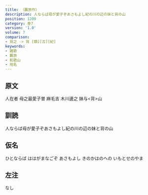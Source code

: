 ```yaml
---
title: （覊旅作）
description: 人ならば母が愛子ぞあさもよし紀の川の辺の妹と背の山
position: 1209
category: 巻7
version: '1.0'
volume: 7
comparison:
- 背之 -> 背 [類][古][紀]
keywords:
- 雑歌
- 羈旅
- 和歌山
- 地名
---
```


## 原文

人在者 母之最愛子曽 麻毛吉 木川邊之 妹与<背>山

## 訓読

人ならば母が愛子ぞあさもよし紀の川の辺の妹と背の山

## 仮名

ひとならば ははがまなごぞ あさもよし きのかはのへの いもとせのやま

## 左注

なし

